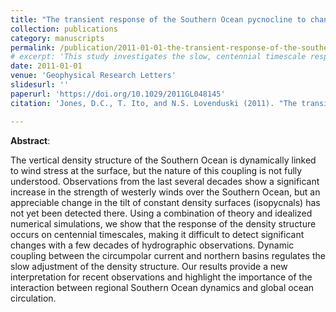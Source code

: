 ```yaml
---
title: "The transient response of the Southern Ocean pycnocline to changing atmospheric winds"
collection: publications
category: manuscripts
permalink: /publication/2011-01-01-the-transient-response-of-the-southern-ocean-pycnocline-to-changing-atmospheric-winds
# excerpt: 'This study investigates the slow, centennial timescale response of the Southern Ocean pycnocline to changing atmospheric winds.'
date: 2011-01-01
venue: 'Geophysical Research Letters'
slidesurl: ''
paperurl: 'https://doi.org/10.1029/2011GL048145'
citation: 'Jones, D.C., T. Ito, and N.S. Lovenduski (2011). "The transient response of the Southern Ocean pycnocline to changing atmospheric winds", <i>Geophysical Research Letters</i>, 38, L15604. <a href="https://doi.org/10.1029/2011GL048145">https://doi.org/10.1029/2011GL048145</a>'

---
```

**Abstract**:

The vertical density structure of the Southern Ocean is dynamically linked to wind stress at the surface, but the nature of this coupling is not fully understood. Observations from the last several decades show a significant increase in the strength of westerly winds over the Southern Ocean, but an appreciable change in the tilt of constant density surfaces (isopycnals) has not yet been detected there. Using a combination of theory and idealized numerical simulations, we show that the response of the density structure occurs on centennial timescales, making it difficult to detect significant changes with a few decades of hydrographic observations. Dynamic coupling between the circumpolar current and northern basins regulates the slow adjustment of the density structure. Our results provide a new interpretation for recent observations and highlight the importance of the interaction between regional Southern Ocean dynamics and global ocean circulation.
